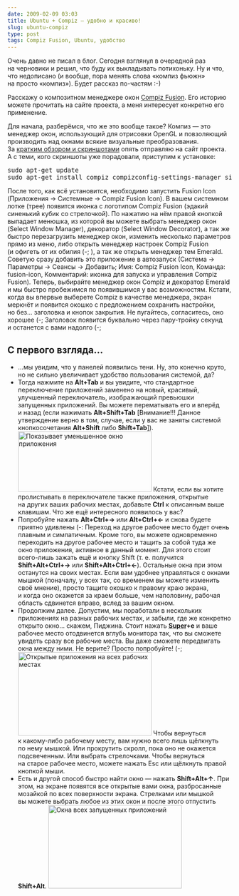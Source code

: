 ```yaml
---
date: 2009-02-09 03:03
title: Ubuntu + Compiz — удобно и красиво!
slug: ubuntu-compiz
type: post
tags: Compiz Fusion, Ubuntu, удобство
---
```


Очень давно не писал в блог. Сегодня взглянул в очередной раз на черновики и решил, что буду их выкладывать потихоньку. Ну и что, что недописано (и вообще, пора менять слова «компиз фьюжн» на просто «компиз»). Будет рассказ по-частям :-)

Расскажу о композитном менеджере окон <a title="Compiz Fusion" href="http://compiz-fusion.org/">Compiz Fusion</a>. Его историю можете прочитать на сайте проекта, а меня интересует конкретно его применение.

<!--more--> 

Для начала, разберёмся, что же это вообще такое? Компиз — это менеджер окон, использующий для отрисовки OpenGL и повзоляющий производить над окнами всякие визуальные преобразования. За <a title="Compiz Fusion Wiki" href="http://wiki.compiz-fusion.org/">кратким обзором и скриншотами</a> опять отправляю на сайт проекта. А с теми, кого скриншоты уже порадовали, приступим к установке:
<pre lang="bash">sudo apt-get update
sudo apt-get install compiz compizconfig-settings-manager simple-ccsm emerald fusion-icon</pre>
После того, как всё установится, необходимо запустить Fusion Icon (Приложения -&gt; Системные -&gt; Compiz Fusion Icon). В вашем системном лотке (трее) появится иконка с логотипом Compiz Fusion (эдакий синенький кубик со стрелочкой). По нажатию на нём правой кнопкой выпадает менюшка, из которой вы можете выбрать менеджер окон (Select Window Manager), декоратор (Select Window Decorator), а так же быстро перезагрузить менеджер окон, изменить несколько параметров прямо из меню, либо открыть менеджер настроек Compiz Fusion (и офигеть от их обилия (-; ), а так же открыть менеджер тем Emerald. Советую сразу добавить это приложение в автозапуск (Система -&gt; Параметры -&gt; Сеансы -&gt; Добавить; Имя: Compiz Fusion Icon, Команда: fusion-icon, Комментарий: иконка для запуска и управления Compiz Fusion). Теперь, выбирайте менеджер окон Compiz и декоратор Emerald и мы быстро пробежимся по появившимся у вас возможностям. Кстати, когда вы впервые выберете Compiz в качестве менеджера, экран меркнёт и появится окошко с предложением сохранить настройки, но без... заголовка и кнопок закрытия. Не пугайтесь, согласитесь, оно хорошее (-; Заголовок появится буквально через пару-тройку секунд и останется с вами надолго (-;
<h2>С первого взгляда...</h2>
<ul>
	<li>...мы увидим, что у панелей появились тени. Ну, это конечно круто, но не сильно увеличивает удобство пользования системой, да?</li>
	<li>Тогда нажмите на <strong>Alt+Tab</strong> и вы увидите, что стандартное переключение приложений заменено на новый, красивый, улучшенный переключатель, изображающий превьюшки запущенных приложений. Вы можете перематывать его и вперёд и назад (если нажимать <strong>Alt+Shift+Tab</strong> [Внимание!!! Данное утверждение верно в том, случае, если у вас не заняты системой кнопкосочетания <strong>Alt+Shift</strong> либо <strong>Shift+Tab</strong>]).
<img class="size-medium wp-image-139 alignnone" title="Переключатель приложений показывает уменьшенные окна приложений" src="http://rotuka.com/wp-content/uploads/2009/04/application-switcher-300x135.png" alt="Показывает уменьшенное окно приложения" width="300" height="135" />
Кстати, если вы хотите пролистывать в переключателе также приложения, открытые на других ваших рабочих местах, добавьте <strong>Ctrl</strong> к описанным выше клавишам. Что же ещё интересного появилось у вас?</li>
	<li>Попробуйте нажать <strong>Alt+Ctrl+→</strong> или <strong>Alt+Ctrl+←</strong> и снова будете приятно удивлены (-: Переход на другое рабочее место будет очень плавным и симпатичным. Кроме того, вы можете одновременно переходить на другое рабочее место и тащить за собой туда же окно приложения, активное в данный момент. Для этого стоит всего-лишь зажать ещё и кнопку Shift (т. е. получится <strong>Shift+Alt+Ctrl+→</strong> или <strong>Shift+</strong><strong>Alt+Ctrl+←</strong>). Остальные окна при этом останутся на своих местах. Если вам удобнее управляться с окнами мышкой (поначалу, у всех так, со временем вы можете изменить своё мнение), просто тащите окошко к правому краю экрана, и когда оно окажется за краем больше, чем наполовину, рабочая область сдвинется вправо, вслед за вашим окном.</li>
	<li>Продолжим далее. Допустим, мы поработали в нескольких приложениях на разных рабочих местах, и забыли, где же конкретно открыто окно... скажем, Пиджина. Стоит нажать <strong><abbr title="Если кто не знал, так линуксоиды называют кнопочку Win (с таким корявым окошком)">Super</abbr>+e</strong> и ваше рабочее место отодвинется вглубь монитора так, что вы сможете увидеть сразу все рабочие места. Вы даже сможете передвигать окна между ними. Не верите? Просто попробуйте! (-;
<img class="size-medium wp-image-140 alignnone" title="Экспозиция отображает открытые приложения на всех рабочих местах" src="http://rotuka.com/wp-content/uploads/2009/04/expo-300x187.png" alt="Открытые приложения на всех рабочих местах" width="300" height="187" />
Чтобы вернуться к какому-либо рабочему месту, вам нужно всего лишь щёлкнуть по нему мышкой. Или прокрутить скролл, пока оно не окажется подсвеченным. Или выбрать стрелочками. Чтобы вернуться на старое рабочее место, можете нажать Esc или щёлкнуть правой кнопкой мыши.</li>
	<li>Есть и другой способ быстро найти окно — нажать <strong>Shift+Alt+↑</strong>. При этом, на экране появятся все открытые вами окна, разбросанные мозайкой по всех поверхности экрана. Стрелками или мышкой вы можете выбрать любое из этих окон и после этого отпустить <strong>Shift+Alt</strong>.
<img class="size-medium wp-image-141 alignnone" title="Окна всех запущенных приложений" src="http://rotuka.com/wp-content/uploads/2009/04/scale-300x187.png" alt="Окна всех запущенных приложений" width="300" height="187" /></li>
</ul>
